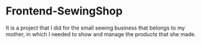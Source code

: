 # Frontend-SewingShop
It is a project that I did for the small sewing business that belongs to my mother, in which I needed to show and manage the products that she made.
